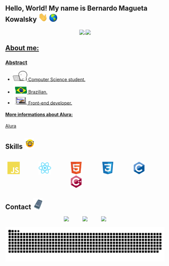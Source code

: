  ## Hello, World! My name is Bernardo Magueta Kowalsky <img src="https://github.com/BeKowalsky/BeKowalsky/blob/main/gifs/Hi.gif" width="30px"><img src="https://github.com/BeKowalsky/BeKowalsky/blob/main/gifs/world.gif" width="30px">
 
 <p align="center">
  <a href="https://github.com/BeKowalsky">
  <img align="center" height="168em" src="https://github-readme-stats.vercel.app/api?username=BeKowalsky&show_icons=true&theme=merko&include_all_commits=true&count_private=true"/>
  <img align="center" height="168em" src="https://github-readme-stats.vercel.app/api/top-langs/?username=BeKowalsky&layout=compact&langs_count=16&theme=merko"/>
</p>
 
 ## About me:
 ### Abstract
 - <img src="https://github.com/BeKowalsky/BeKowalsky/blob/main/gifs/working.gif" width="45px"> Computer Science student.
 - <img src="https://github.com/BeKowalsky/BeKowalsky/blob/main/gifs/brazilflag.gif" width="45px"> Brazilian.
 - <img src="https://github.com/BeKowalsky/BeKowalsky/blob/main/gifs/frontend.gif" width="45px"> Front-end developer.
 
 
 #### More informations about Alura:
 <a href="https://alura.com.br" rel="nofollow">Alura</a>
 
 ## Skills <img src="https://github.com/BeKowalsky/BeKowalsky/blob/main/gifs/nerdface.gif" width="30px">
 <p style="display: inline_block" align="center"><br>
  <img alt="Bernardo-Js" height="40" width="40" src="https://raw.githubusercontent.com/devicons/devicon/master/icons/javascript/javascript-plain.svg">
 &nbsp;&nbsp;&nbsp;&nbsp;&nbsp;&nbsp;&nbsp;&nbsp;&nbsp;&nbsp;&nbsp;&nbsp;&nbsp;
  <img alt="Bernardo-React" height="40"  src="https://raw.githubusercontent.com/devicons/devicon/master/icons/react/react-original.svg">
 &nbsp;&nbsp;&nbsp;&nbsp;&nbsp;&nbsp;&nbsp;&nbsp;&nbsp;&nbsp;&nbsp;&nbsp;&nbsp;
  <img alt="Bernardo-HTML" height="40"  src="https://raw.githubusercontent.com/devicons/devicon/master/icons/html5/html5-original.svg">
 &nbsp;&nbsp;&nbsp;&nbsp;&nbsp;&nbsp;&nbsp;&nbsp;&nbsp;&nbsp;&nbsp;&nbsp;&nbsp;
  <img alt="Bernardo-CSS" height="40"  src="https://raw.githubusercontent.com/devicons/devicon/master/icons/css3/css3-original.svg">
 &nbsp;&nbsp;&nbsp;&nbsp;&nbsp;&nbsp;&nbsp;&nbsp;&nbsp;&nbsp;&nbsp;&nbsp;&nbsp;
  <img alt="Bernardo-C" height="40"  src="https://raw.githubusercontent.com/devicons/devicon/master/icons/c/c-original.svg">
 &nbsp;&nbsp;&nbsp;&nbsp;&nbsp;&nbsp;&nbsp;&nbsp;&nbsp;&nbsp;&nbsp;&nbsp;&nbsp;
 <img alt="Bernardo-CPlusPlus" height="40"  src="https://raw.githubusercontent.com/devicons/devicon/master/icons/cplusplus/cplusplus-original.svg">
 &nbsp;&nbsp;&nbsp;&nbsp;&nbsp;&nbsp;&nbsp;&nbsp;&nbsp;&nbsp;&nbsp;&nbsp;&nbsp;
 </p>
 
 ## Contact <img src="https://github.com/BeKowalsky/BeKowalsky/blob/main/gifs/cellphone.gif" width="30px">
 <p align="center" style="display: inline_block"> 
  <a href="https://instagram.com/bernardokowalsky_" target="_blank"><img src="https://img.shields.io/badge/-Instagram-%23E4405F?style=for-the-badge&logo=instagram&logoColor=white"></a>
 &nbsp;&nbsp;&nbsp;&nbsp;&nbsp;&nbsp;&nbsp;&nbsp;&nbsp;
  <a href = "mailto:kwybernardo@gmail.com"><img src="https://img.shields.io/badge/gmail-D14836?&style=for-the-badge&logo=gmail&logoColor=white&" target="_blank"></a>
 &nbsp;&nbsp;&nbsp;&nbsp;&nbsp;&nbsp;&nbsp;&nbsp;&nbsp;
  <a href="https://www.linkedin.com/in/bekowa/" target="_blank"><img src="https://img.shields.io/badge/-LinkedIn-%230077B5?style=for-the-badge&logo=linkedin&logoColor=white"></a> 
</p>



![Snake animation](https://github.com/BeKowalsky/BeKowalsky/blob/output/github-contribution-grid-snake.svg)
